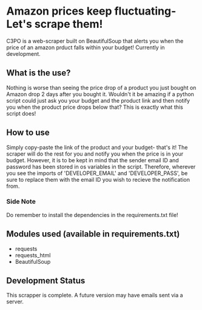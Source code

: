 # Amazon prices keep fluctuating- Let's scrape them!
 C3PO is a web-scraper built on BeautifulSoup that alerts you when the price of an amazon prduct falls within your budget! Currently in development.
 
 ## What is the use?
 Nothing is worse than seeing the price drop of a product you just bought on Amazon drop 2 days after you bought it. Wouldn't it be amazing if a python script could just 
 ask you your budget and the product link and then notify you when the product price drops below that? This is exactly what this script does!
 
 ## How to use 
 Simply copy-paste the link of the product and your budget- that's it! The scraper will do the rest for you and notify you when the price is in your budget.
 However, it is to be kept in mind that the sender email ID and password has been stored in os variables in the script. Therefore, wherever you see the imports of 
 'DEVELOPER_EMAIL' and 'DEVELOPER_PASS', be sure to replace them with the email ID you wish to recieve the notification from.
 ### Side Note
 Do remember to install the dependencies in the requirements.txt file!
 
 ## Modules used (available in requirements.txt)
 * requests
 * requests_html
 * BeautifulSoup
 
 ## Development Status 
 This scrapper is complete. A future version may have emails sent via a server.
